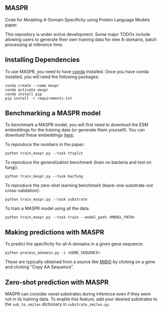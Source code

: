 ## MASPR
Code for Modeling A-Domain Specificity using Protein Language Models paper.

This repository is under active development. Some major TODOs include allowing users to generate their own training data for new A-domains, batch processing at inference time.

## Installing Dependencies
To use MASPR, you need to have [conda](https://conda.io/projects/conda/en/latest/user-guide/install/index.html) installed. Once you have conda installed, you will need the following packages:

```
conda create --name maspr 
conda activate maspr
conda install pip
pip install -r requirements.txt
```

## Benchmarking a MASPR model
To benchmark a MASPR model, you will first need to download the ESM embeddings for the training data (or generate them yourself). You can download these embeddings [here](https://drive.google.com/file/d/1-7iBeYCKXUepromJusNSojKGdOf8qLLA/view?usp=sharing).

To reproduce the numbers in the paper:

```
python train_maspr.py --task ttsplit
```

To reproduce the generalization benchmark (train on bacteria and test on fungi):

```
python train_maspr.py --task bacfung
```

To reproduce the zero-shot learning benchmark (leave-one-substrate-out cross-validation):

```
python train_maspr.py --task substrate
```

To train a MASPR model using all the data:

```
python train_maspr.py --task train --model_path <MODEL_PATH>
```

## Making predictions with MASPR
To predict the specificity for all A-domains in a given gene sequence:
```
python process_adomain.py -i <GENE_SEQUENCE>
```
These are typically obtained from a source like [MiBiG](https://mibig.secondarymetabolites.org/) by clicking on a gene and clicking "Copy AA Sequence".

## Zero-shot prediction with MASPR
MASPR can consider novel substrates during inference even if they were not in its training data. To enable this feature, add your desired substrates to the `sub_to_smiles` dictionary in `substrate_smiles.py`.
